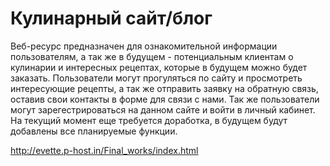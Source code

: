 # Кулинарный сайт/блог
Веб-ресурс предназначен для ознакомительной информации пользователям, а так же в будущем - потенциальным клиентам о кулинарии и интересных рецептах, которые в будущем можно будет заказать. Пользователи могут прогуляться по сайту и просмотреть интересующие рецепты, а так же отправить заявку на обратную связь, оставив свои контакты в форме для связи с нами. 
Так же пользователи могут зарегестрироваться на данном сайте и войти в личный кабинет.
На текущий момент еще требуется доработка, в будущем будут добавлены все планируемые функции.

http://evette.p-host.in/Final_works/index.html
